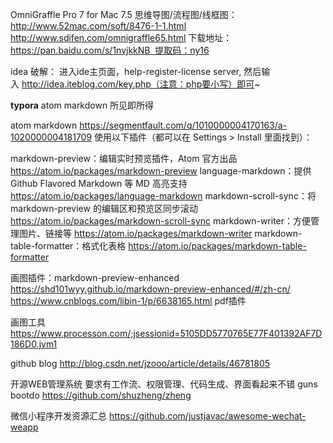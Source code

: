 OmniGraffle Pro 7 for Mac 7.5 思维导图/流程图/线框图：
http://www.52mac.com/soft/8476-1-1.html
http://www.sdifen.com/omnigraffle65.html
下载地址：https://pan.baidu.com/s/1nvjkkNB  提取码：ny16

idea 破解：
进入ide主页面，help-register-license server,
然后输入 http://idea.iteblog.com/key.php（注意：php要小写）即可~

**typora** atom
markdown 所见即所得


atom  markdown
https://segmentfault.com/q/1010000004170163/a-1020000004181709
使用以下插件（都可以在 Settings > Install 里面找到）：

markdown-preview：编辑实时预览插件，Atom 官方出品
https://atom.io/packages/markdown-preview
language-markdown：提供 Github Flavored Markdown 等 MD 高亮支持
https://atom.io/packages/language-markdown
markdown-scroll-sync：将 markdown-preview 的编辑区和预览区同步滚动
https://atom.io/packages/markdown-scroll-sync
markdown-writer：方便管理图片、链接等
https://atom.io/packages/markdown-writer
markdown-table-formatter：格式化表格
https://atom.io/packages/markdown-table-formatter

画图插件：markdown-preview-enhanced
https://shd101wyy.github.io/markdown-preview-enhanced/#/zh-cn/
https://www.cnblogs.com/libin-1/p/6638165.html pdf插件


画图工具
https://www.processon.com/;jsessionid=5105DD5770765E77F401392AF7D186D0.jvm1

github blog
http://blog.csdn.net/jzooo/article/details/46781805



开源WEB管理系统 要求有工作流、权限管理、代码生成、界面看起来不错
guns
bootdo
https://github.com/shuzheng/zheng


微信小程序开发资源汇总
https://github.com/justjavac/awesome-wechat-weapp


